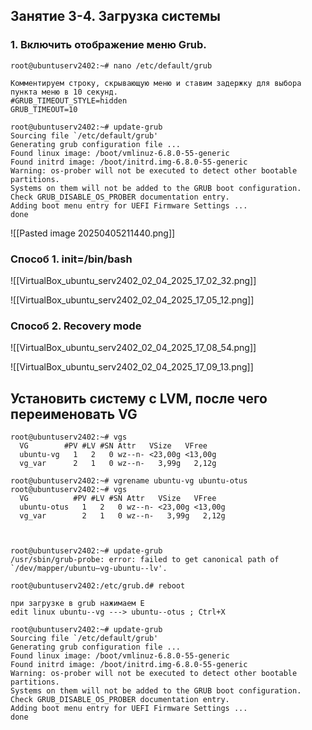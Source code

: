## Занятие 3-4. Загрузка системы

### 1. Включить отображение меню Grub.

```
root@ubuntuserv2402:~# nano /etc/default/grub

Комментируем строку, скрывающую меню и ставим задержку для выбора пункта меню в 10 секунд.
#GRUB_TIMEOUT_STYLE=hidden
GRUB_TIMEOUT=10

root@ubuntuserv2402:~# update-grub
Sourcing file `/etc/default/grub'
Generating grub configuration file ...
Found linux image: /boot/vmlinuz-6.8.0-55-generic
Found initrd image: /boot/initrd.img-6.8.0-55-generic
Warning: os-prober will not be executed to detect other bootable partitions.
Systems on them will not be added to the GRUB boot configuration.
Check GRUB_DISABLE_OS_PROBER documentation entry.
Adding boot menu entry for UEFI Firmware Settings ...
done

```
![[Pasted image 20250405211440.png]]

### Способ 1. init=/bin/bash
![[VirtualBox_ubuntu_serv2402_02_04_2025_17_02_32.png]]

![[VirtualBox_ubuntu_serv2402_02_04_2025_17_05_12.png]]
### Способ 2. Recovery mode
![[VirtualBox_ubuntu_serv2402_02_04_2025_17_08_54.png]]

![[VirtualBox_ubuntu_serv2402_02_04_2025_17_09_13.png]]
## Установить систему с LVM, после чего переименовать VG

```
root@ubuntuserv2402:~# vgs
  VG        #PV #LV #SN Attr   VSize   VFree  
  ubuntu-vg   1   2   0 wz--n- <23,00g <13,00g
  vg_var      2   1   0 wz--n-   3,99g   2,12g

root@ubuntuserv2402:~# vgrename ubuntu-vg ubuntu-otus
root@ubuntuserv2402:~# vgs
  VG          #PV #LV #SN Attr   VSize   VFree  
  ubuntu-otus   1   2   0 wz--n- <23,00g <13,00g
  vg_var        2   1   0 wz--n-   3,99g   2,12g



root@ubuntuserv2402:~# update-grub
/usr/sbin/grub-probe: error: failed to get canonical path of `/dev/mapper/ubuntu—vg-ubuntu--lv'.

root@ubuntuserv2402:/etc/grub.d# reboot

при загрузке в grub нажимаем E
edit linux ubuntu--vg ---> ubuntu--otus ; Ctrl+X

root@ubuntuserv2402:~# update-grub
Sourcing file `/etc/default/grub'
Generating grub configuration file ...
Found linux image: /boot/vmlinuz-6.8.0-55-generic
Found initrd image: /boot/initrd.img-6.8.0-55-generic
Warning: os-prober will not be executed to detect other bootable partitions.
Systems on them will not be added to the GRUB boot configuration.
Check GRUB_DISABLE_OS_PROBER documentation entry.
Adding boot menu entry for UEFI Firmware Settings ...
done

```